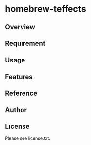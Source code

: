 # homebrew-teffects 

## Overview


## Requirement


## Usage


## Features


## Reference


## Author


## License

Please see license.txt.
